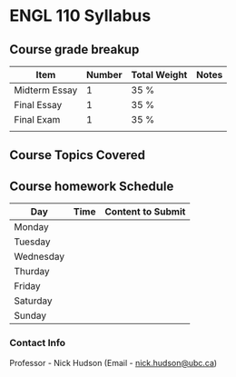# ENGL 110 Syllabus

## Course grade breakup
| Item          | Number | Total Weight | Notes |
| ------------- | ------ | ------------ | ----- |
| Midterm Essay | 1      | 35 %         |       |
| Final Essay   | 1      | 35 %         |       |
| Final Exam    | 1      | 35 %         |       |
|               |        |              |       |

## Course Topics Covered

## Course homework Schedule
| Day       | Time | Content to Submit |
| --------- | ---- | ----------------- |
| Monday    |      |                   |
| Tuesday   |      |                   |
| Wednesday |      |                   |
| Thurday   |      |                   |
| Friday    |      |                   |
| Saturday  |      |                   |
| Sunday    |      |                   |


### Contact Info

Professor - Nick Hudson (Email - nick.hudson@ubc.ca)

